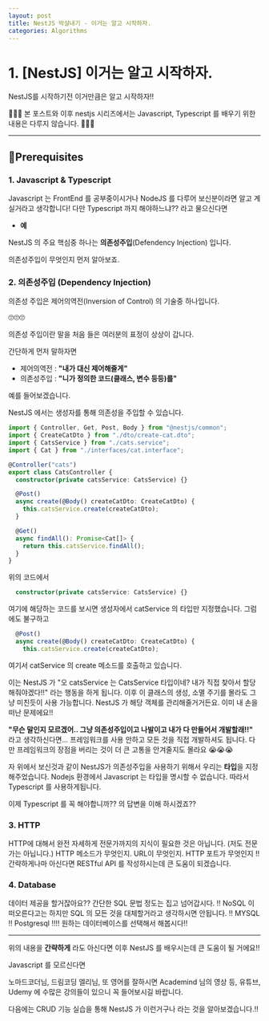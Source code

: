 ```yaml
---
layout: post
title: NestJS 박살내기 - 이거는 알고 시작하자.
categories: Algorithms
---
```


# 1. [NestJS] 이거는 알고 시작하자.

NestJS를 시작하기전 이거만큼은 알고 시작하자!!

🚨🚨🚨 본 포스트와 이후 nestjs 시리즈에서는 Javascript, Typescript 를 배우기 위한 내용은 다루지 않습니다. 🚨🚨🚨

---

## 📣Prerequisites

### 1. Javascript & Typescript

Javascript 는 FrontEnd 를 공부중이시거나 NodeJS 를 다루어 보신분이라면 알고 계실거라고 생각합니다!
다만 Typescript 까지 해야하느냐?? 라고 물으신다면

- **예**

NestJS 의 주요 핵심중 하나는 **의존성주입**(Defendency Injection) 입니다.

의존성주입이 무엇인지 먼저 알아보죠.

### 2. 의존성주입 (Dependency Injection)

의존성 주입은 제어의역전(Inversion of Control) 의 기술중 하나입니다.

🙄🙄🙄

의존성 주입이란 말을 처음 들은 여러분의 표정이 상상이 갑니다.

간단하게 먼저 말하자면

- 제어의역전 : **"내가 대신 제어해줄게"**
- 의존성주입 : **"니가 정의한 코드(클래스, 변수 등등)를"**

예를 들어보겠습니다.

NestJS 에서는 생성자를 통해 의존성을 주입할 수 있습니다.

```typescript
import { Controller, Get, Post, Body } from "@nestjs/common";
import { CreateCatDto } from "./dto/create-cat.dto";
import { CatsService } from "./cats.service";
import { Cat } from "./interfaces/cat.interface";

@Controller("cats")
export class CatsController {
  constructor(private catsService: CatsService) {}

  @Post()
  async create(@Body() createCatDto: CreateCatDto) {
    this.catsService.create(createCatDto);
  }

  @Get()
  async findAll(): Promise<Cat[]> {
    return this.catsService.findAll();
  }
}
```

위의 코드에서

```typescript
  constructor(private catsService: CatsService) {}
```

여기에 해당하는 코드를 보시면 생성자에서 catService 의 타입만 지정했습니다. 그럼에도 불구하고

```typescript
  @Post()
  async create(@Body() createCatDto: CreateCatDto) {
    this.catsService.create(createCatDto);
```

여기서 catService 의 create 메소드를 호출하고 있습니다.

이는 NestJS 가 "오 catsService 는 CatsService 타입이네? 내가 직접 찾아서 할당해줘야겠다!!"
라는 행동을 하게 됩니다. 이후 이 클래스의 생성, 소멸 주기를 몰라도 그냥 미친듯이 사용 가능합니다.
NestJS 가 해당 객체를 관리해줄거거든요. 이미 내 손을 떠난 문제에요!!

**"무슨 말인지 모르겠어.. 그냥 의존성주입이고 나발이고 내가 다 만들어서 개발할래!!"**
라고 생각하신다면... 프레임워크를 사용 안하고 모든 것을 직접 개발하셔도 됩니다.
다만 프레임워크의 장점을 버리는 것이 더 큰 고통을 안겨줄지도 몰라요 😭😭😭

자 위에서 보신것과 같이 NestJS가 의존성주입을 사용하기 위해서 우리는 **타입**을 지정해주었습니다.
Nodejs 환경에서 Javascript 는 타입을 명시할 수 없습니다. 따라서 Typescript 를 사용하게됩니다.

이제 Typescript 를 꼭 해야합니까?? 의 답변을 이해 하시겠죠??

### 3. HTTP

HTTP에 대해서 완전 자세하게 전문가까지의 지식이 필요한 것은 아닙니다. (저도 전문가는 아닙니다.)
HTTP 메소드가 무엇인지. URL이 무엇인지. HTTP 포트가 무엇인지 !!
간략하게나마 아신다면 RESTful API 를 작성하시는데 큰 도움이 되겠습니다.

### 4. Database

데이터 제공을 할거잖아요?? 간단한 SQL 문법 정도는 집고 넘어갑시다. !!
NoSQL 이 떠오른다고는 하지만 SQL 의 모든 것을 대체할거라고 생각하시면 안됩니다. !!
MYSQL !! Postgresql !!!! 원하는 데이터베이스를 선택해서 해봅시다!!

---

위의 내용을 **간략하게** 라도 아신다면 이후 NestJS 를 배우시는데 큰 도움이 될 거에요!!

Javascript 를 모르신다면

노마드코더님, 드림코딩 엘리님, 또 영어를 잘하시면 Academind 님의 영상 등,
유튜브, Udemy 에 수많은 강의들이 있으니 꼭 들어보시길 바랍니다.

다음에는 CRUD 기능 실습을 통해 NestJS 가 이런거구나 라는 것을 알아보겠습니다.!!
